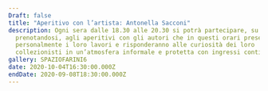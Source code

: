 ```yaml
---
Draft: false
title: "Aperitivo con l’artista: Antonella Sacconi"
description: Ogni sera dalle 18.30 alle 20.30 si potrà partecipare, su invito o
  prenotandosi, agli aperitivi con gli autori che in questi orari presenteranno
  personalmente i loro lavori e risponderanno alle curiosità dei loro
  collezionisti in un’atmosfera informale e protetta con ingressi contingentati.
gallery: SPAZIOFARINI6
date: 2020-10-04T16:30:00.000Z
endDate: 2020-09-08T18:30:00.000Z
---
```

